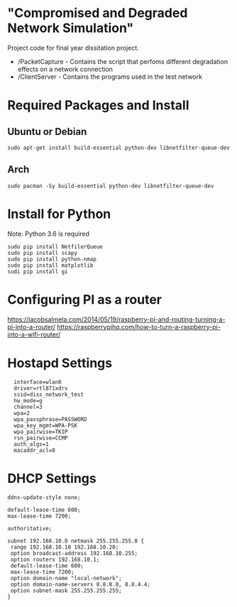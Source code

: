 # "Compromised and Degraded Network Simulation"
Project code for final year dissitation project. 

  - /PacketCapture - Contains the script that perfoms different degradation effects on a network connection
  - /ClientServer - Contains the programs used in the test network

# Required Packages and Install

## Ubuntu or Debian

  ```sudo apt-get install build-essential python-dev libnetfilter-queue-dev```
  
## Arch

  ```sudo pacman -Sy build-essential python-dev libnetfilter-queue-dev ```
  
# Install for Python

Note: Python 3.6 is required

  ```
  sudo pip install NetfilerQueue
  sudo pip install scapy
  sudo pip install python-nmap
  sudo pip install matplotlib
  sudi pip install gi
  ```

# Configuring PI as a router
https://jacobsalmela.com/2014/05/19/raspberry-pi-and-routing-turning-a-pi-into-a-router/
https://raspberrypihq.com/how-to-turn-a-raspberry-pi-into-a-wifi-router/


# Hostapd Settings
```
  interface=wlan0
  driver=rtl871xdrv
  ssid=diss_network_test
  hw_mode=g
  channel=3
  wpa=2
  wpa_passphrase=PASSWORD
  wpa_key_mgmt=WPA-PSK
  wpa_pairwise=TKIP
  rsn_pairwise=CCMP
  auth_algs=1
  macaddr_acl=0
````
# DHCP Settings
```
ddns-update-style none;

default-lease-time 600;
max-lease-time 7200;

authoritative;

subnet 192.168.10.0 netmask 255.255.255.0 {
 range 192.168.10.10 192.168.10.20;
 option broadcast-address 192.168.10.255;
 option routers 192.168.10.1;
 default-lease-time 600;
 max-lease-time 7200;
 option domain-name "local-network";
 option domain-name-servers 8.8.8.8, 8.8.4.4;
 option subnet-mask 255.255.255.255;
}
```
